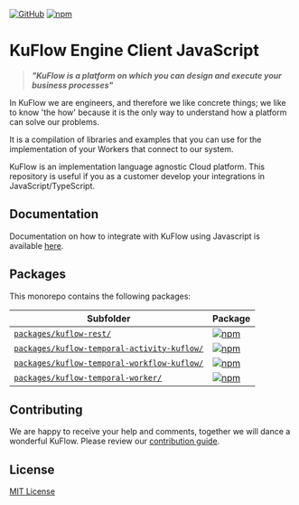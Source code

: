 [![GitHub](https://img.shields.io/github/license/kuflow/kuflow-sdk-js?label=License&style=flat-square)](https://github.com/kuflow/kuflow-sdk-js/blob/master/LICENSE)
[![npm](https://img.shields.io/npm/v/@kuflow/kuflow-rest?style=flat-square)](https://www.npmjs.com/search?q=author%3Akuflow-org)

# KuFlow Engine Client JavaScript

> **_"KuFlow is a platform on which you can design and execute your business processes"_**

In KuFlow we are engineers, and therefore we like concrete things; we like to know 'the how' because it is the only way to understand how a platform can solve our problems.

It is a compilation of libraries and examples that you can use for the implementation of your Workers that connect to our system.

KuFlow is an implementation language agnostic Cloud platform. This repository is useful if you as a customer develop your integrations in JavaScript/TypeScript.

## Documentation

Documentation on how to integrate with KuFlow using Javascript is available [here](http://localhost:3000/developers/client-integration-temporal?sdk-selected=typescript).

## Packages

This monorepo contains the following packages:

| Subfolder                                                                                | Package                                                                                                                                                                                                               |
| ---------------------------------------------------------------------------------------- | --------------------------------------------------------------------------------------------------------------------------------------------------------------------------------------------------------------------- |
| [`packages/kuflow-rest/`](packages/kuflow-rest/)                                         | [![npm](https://img.shields.io/npm/v/@kuflow/kuflow-rest?style=flat-square&label=@kuflow/kuflow-rest)](https://www.npmjs.com/package/@kuflow/kuflow-rest)                                                             |
| [`packages/kuflow-temporal-activity-kuflow/`](packages/kuflow-temporal-activity-kuflow/) | [![npm](https://img.shields.io/npm/v/@kuflow/kuflow-temporal-activity-kuflow?style=flat-square&label=@kuflow/kuflow-temporal-activity-kuflow)](https://www.npmjs.com/package/@kuflow/kuflow-temporal-activity-kuflow) |
| [`packages/kuflow-temporal-workflow-kuflow/`](packages/kuflow-temporal-workflow-kuflow/) | [![npm](https://img.shields.io/npm/v/@kuflow/kuflow-temporal-workflow-kuflow?style=flat-square&label=@kuflow/kuflow-temporal-workflow-kuflow)](https://www.npmjs.com/package/@kuflow/kuflow-temporal-workflow-kuflow) |
| [`packages/kuflow-temporal-worker/`](packages/kuflow-temporal-worker/)                   | [![npm](https://img.shields.io/npm/v/@kuflow/kuflow-temporal-worker?style=flat-square&label=@kuflow/kuflow-temporal-worker)](https://www.npmjs.com/package/@kuflow/kuflow-temporal-worker)                            |

## Contributing

We are happy to receive your help and comments, together we will dance a wonderful KuFlow.
Please review our [contribution guide](https://raw.githubusercontent.com/kuflow/kuflow-engine-client-js/main/CONTRIBUTING.md).

## License

[MIT License](https://raw.githubusercontent.com/kuflow/kuflow-engine-client-js/main/LICENSE)
